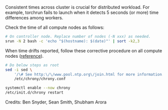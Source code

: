 Consistent times across cluster is crucial for distributed workload. For example, torchrun fails to
launch when it detects 5 seconds (or more) time differences among workers.

Check the time of all compute nodes as follows:

```bash
# On controller node. Replace number of nodes (-N xxx) as needed.
srun -N 2 bash -c 'echo "$(hostname): $(date)"' | sort -k2,3
```

When time drifts reported, follow these corrective procedure on all compute nodes
([reference](https://docs.aws.amazon.com/AWSEC2/latest/UserGuide/set-time.html)).

```bash
# Do below steps as root
sed -i sed \
    '/\# See http:\/\/www.pool.ntp.org\/join.html for more information./a server 169.254.169.123 prefer iburst minpoll 4 maxpoll 4\npool time.aws.com iburst' \
    /etc/chrony/chrony.conf

systemctl enable --now chrony
/etc/init.d/chrony restart
```

Credits: Ben Snyder, Sean Smith, Shubham Arora
